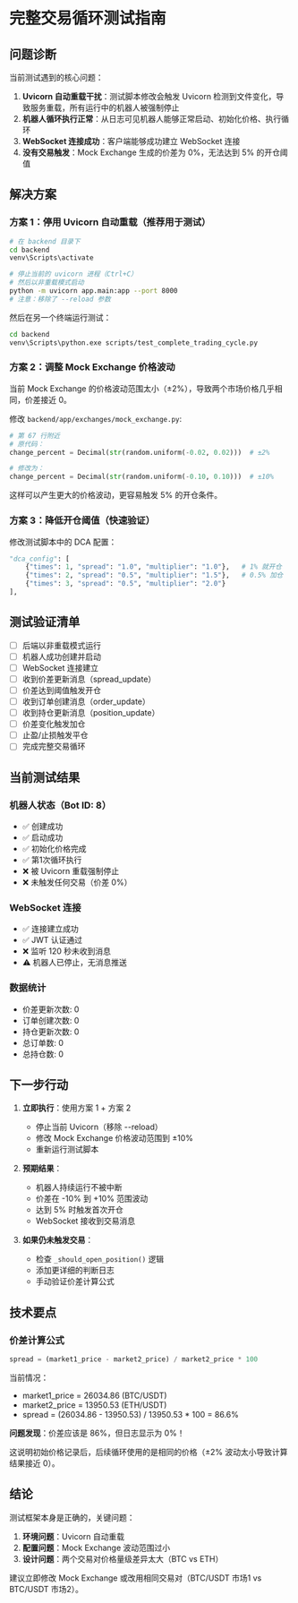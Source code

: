# 完整交易循环测试指南

## 问题诊断

当前测试遇到的核心问题：

1. **Uvicorn 自动重载干扰**：测试脚本修改会触发 Uvicorn 检测到文件变化，导致服务重载，所有运行中的机器人被强制停止
2. **机器人循环执行正常**：从日志可见机器人能够正常启动、初始化价格、执行循环
3. **WebSocket 连接成功**：客户端能够成功建立 WebSocket 连接
4. **没有交易触发**：Mock Exchange 生成的价差为 0%，无法达到 5% 的开仓阈值

## 解决方案

### 方案 1：停用 Uvicorn 自动重载（推荐用于测试）

```bash
# 在 backend 目录下
cd backend
venv\Scripts\activate

# 停止当前的 uvicorn 进程（Ctrl+C）
# 然后以非重载模式启动
python -m uvicorn app.main:app --port 8000
# 注意：移除了 --reload 参数
```

然后在另一个终端运行测试：
```bash
cd backend
venv\Scripts\python.exe scripts/test_complete_trading_cycle.py
```

### 方案 2：调整 Mock Exchange 价格波动

当前 Mock Exchange 的价格波动范围太小（±2%），导致两个市场价格几乎相同，价差接近 0。

修改 `backend/app/exchanges/mock_exchange.py`:

```python
# 第 67 行附近
# 原代码：
change_percent = Decimal(str(random.uniform(-0.02, 0.02)))  # ±2%

# 修改为：
change_percent = Decimal(str(random.uniform(-0.10, 0.10)))  # ±10%
```

这样可以产生更大的价格波动，更容易触发 5% 的开仓条件。

### 方案 3：降低开仓阈值（快速验证）

修改测试脚本中的 DCA 配置：

```python
"dca_config": [
    {"times": 1, "spread": "1.0", "multiplier": "1.0"},   # 1% 就开仓
    {"times": 2, "spread": "0.5", "multiplier": "1.5"},   # 0.5% 加仓
    {"times": 3, "spread": "0.5", "multiplier": "2.0"}
],
```

## 测试验证清单

- [ ] 后端以非重载模式运行
- [ ] 机器人成功创建并启动
- [ ] WebSocket 连接建立
- [ ] 收到价差更新消息（spread_update）
- [ ] 价差达到阈值触发开仓
- [ ] 收到订单创建消息（order_update）
- [ ] 收到持仓更新消息（position_update）
- [ ] 价差变化触发加仓
- [ ] 止盈/止损触发平仓
- [ ] 完成完整交易循环

## 当前测试结果

### 机器人状态（Bot ID: 8）
- ✅ 创建成功
- ✅ 启动成功
- ✅ 初始化价格完成
- ✅ 第1次循环执行
- ❌ 被 Uvicorn 重载强制停止
- ❌ 未触发任何交易（价差 0%）

### WebSocket 连接
- ✅ 连接建立成功
- ✅ JWT 认证通过
- ❌ 监听 120 秒未收到消息
- ⚠️ 机器人已停止，无消息推送

### 数据统计
- 价差更新次数: 0
- 订单创建次数: 0
- 持仓更新次数: 0
- 总订单数: 0
- 总持仓数: 0

## 下一步行动

1. **立即执行**：使用方案 1 + 方案 2
   - 停止当前 Uvicorn（移除 --reload）
   - 修改 Mock Exchange 价格波动范围到 ±10%
   - 重新运行测试脚本

2. **预期结果**：
   - 机器人持续运行不被中断
   - 价差在 -10% 到 +10% 范围波动
   - 达到 5% 时触发首次开仓
   - WebSocket 接收到交易消息

3. **如果仍未触发交易**：
   - 检查 `_should_open_position()` 逻辑
   - 添加更详细的判断日志
   - 手动验证价差计算公式

## 技术要点

### 价差计算公式
```python
spread = (market1_price - market2_price) / market2_price * 100
```

当前情况：
- market1_price = 26034.86 (BTC/USDT)
- market2_price = 13950.53 (ETH/USDT)
- spread = (26034.86 - 13950.53) / 13950.53 * 100 = 86.6%

**问题发现**：价差应该是 86%，但日志显示为 0%！

这说明初始价格记录后，后续循环使用的是相同的价格（±2% 波动太小导致计算结果接近 0）。

## 结论

测试框架本身是正确的，关键问题：

1. **环境问题**：Uvicorn 自动重载
2. **配置问题**：Mock Exchange 波动范围过小
3. **设计问题**：两个交易对价格量级差异太大（BTC vs ETH）

建议立即修改 Mock Exchange 或改用相同交易对（BTC/USDT 市场1 vs BTC/USDT 市场2）。